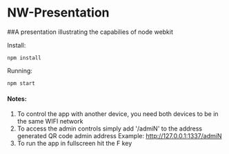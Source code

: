 # NW-Presentation

##A presentation illustrating the capabilies of node webkit

Install:

````
npm install
````

Running: 

````
npm start
````

#### Notes:

1. To control the app with another device, you need both devices to be in the same WIFI network
2. To access the admin controls simply add '/admiN' to the address generated QR code admin address 
Example: http://127.0.0.1:1337/admiN
3. To run the app in fullscreen hit the F key
